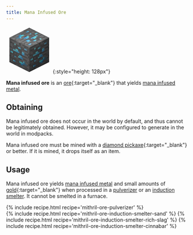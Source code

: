 ```yaml
---
title: Mana Infused Ore
---
```


![Mana Infused Ore](/assets/images/thermal-foundation/ore-mithril.png){:style="height: 128px"}


**Mana infused ore** is an
[ore](https://minecraft.gamepedia.com/Ore){:target="_blank"} that yields [mana
infused metal](/docs/thermal-foundation/metals-and-alloys/mana-infused-metal/).


Obtaining
---------
Mana infused ore does not occur in the world by default, and thus cannot be
legitimately obtained. However, it may be configured to generate in the world in
modpacks.

Mana infused ore must be mined with a [diamond
pickaxe](https://minecraft.gamepedia.com/Pickaxe){:target="_blank"} or better.
If it is mined, it drops itself as an item.


Usage
-----
Mana infused ore yields [mana infused
metal](/docs/thermal-foundation/metals-and-alloys/mana-infused-metal/) and small
amounts of [gold](https://minecraft.gamepedia.com/Gold){:target="_blank"} when
processed in a [pulverizer](/docs/thermal-expansion/machines/pulverizer/) or an
[induction smelter](/docs/thermal-expansion/machines/induction-smelter/). It
cannot be smelted in a furnace.

<div>
{% include recipe.html recipe='mithril-ore-pulverizer' %}<br />
{% include recipe.html recipe='mithril-ore-induction-smelter-sand' %}
{% include recipe.html recipe='mithril-ore-induction-smelter-rich-slag' %}
{% include recipe.html recipe='mithril-ore-induction-smelter-cinnabar' %}
</div>
